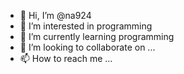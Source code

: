 - 👋 Hi, I’m @na924
- 👀 I’m interested in programming
- 🌱 I’m currently learning programming
- 💞️ I’m looking to collaborate on ...
- 📫 How to reach me ...

<!---
na924/na924 is a ✨ special ✨ repository because its `README.md` (this file) appears on your GitHub profile.
You can click the Preview link to take a look at your changes.
--->
